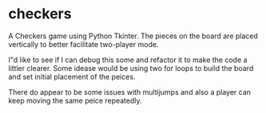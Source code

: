 checkers
========

A Checkers game using Python Tkinter. The pieces on the board are placed vertically to better facilitate two-player mode. 

I"d like to see if I can debug this some and refactor it to make the code a littler clearer. Some idease would be using two for loops to build the board and set initial placement of the peices. 

There do appear to be some issues with multijumps and also a player can keep moving the same peice repeatedly.
